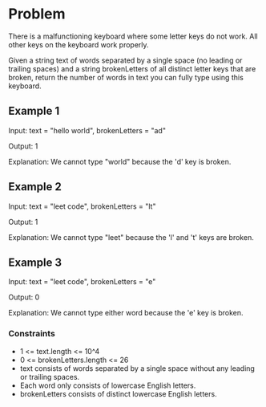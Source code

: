 # Problem

There is a malfunctioning keyboard where some letter keys do not work. All other keys on the keyboard work properly.

Given a string text of words separated by a single space (no leading or trailing spaces) and a string brokenLetters of all distinct letter keys that are broken, return the number of words in text you can fully type using this keyboard.

## Example 1

Input: text = "hello world", brokenLetters = "ad"

Output: 1

Explanation: We cannot type "world" because the 'd' key is broken.

## Example 2

Input: text = "leet code", brokenLetters = "lt"

Output: 1

Explanation: We cannot type "leet" because the 'l' and 't' keys are broken.

## Example 3

Input: text = "leet code", brokenLetters = "e"

Output: 0

Explanation: We cannot type either word because the 'e' key is broken.
 
### Constraints

- 1 <= text.length <= 10^4
- 0 <= brokenLetters.length <= 26
- text consists of words separated by a single space without any leading or trailing spaces.
- Each word only consists of lowercase English letters.
- brokenLetters consists of distinct lowercase English letters.
